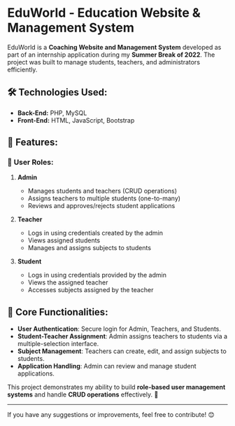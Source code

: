 # EduWorld - Education Website & Management System

EduWorld is a **Coaching Website and Management System** developed as part of an internship application during my **Summer Break of 2022**. The project was built to manage students, teachers, and administrators efficiently.

## 🛠️ Technologies Used:
- **Back-End:** PHP, MySQL
- **Front-End:** HTML, JavaScript, Bootstrap

## 📌 Features:

### 👤 **User Roles:**
1. **Admin**
   - Manages students and teachers (CRUD operations)
   - Assigns teachers to multiple students (one-to-many)
   - Reviews and approves/rejects student applications

2. **Teacher**
   - Logs in using credentials created by the admin
   - Views assigned students
   - Manages and assigns subjects to students

3. **Student**
   - Logs in using credentials provided by the admin
   - Views the assigned teacher
   - Accesses subjects assigned by the teacher

## 🔹 **Core Functionalities:**
- **User Authentication**: Secure login for Admin, Teachers, and Students.
- **Student-Teacher Assignment**: Admin assigns teachers to students via a multiple-selection interface.
- **Subject Management**: Teachers can create, edit, and assign subjects to students.
- **Application Handling**: Admin can review and manage student applications.

This project demonstrates my ability to build **role-based user management systems** and handle **CRUD operations** effectively. 🚀

---

If you have any suggestions or improvements, feel free to contribute! 😊
